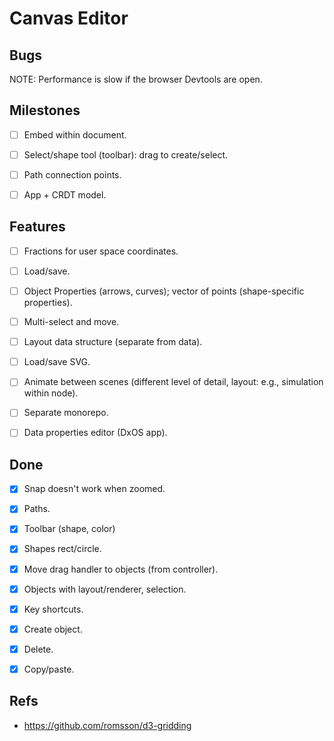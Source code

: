 # Canvas Editor

## Bugs

NOTE: Performance is slow if the browser Devtools are open.


## Milestones

- [ ] Embed within document.
- [ ] Select/shape tool (toolbar): drag to create/select.
- [ ] Path connection points.
- [ ] App + CRDT model.


## Features

- [ ] Fractions for user space coordinates.
- [ ] Load/save.
- [ ] Object Properties (arrows, curves); vector of points (shape-specific properties).
- [ ] Multi-select and move.
- [ ] Layout data structure (separate from data).
- [ ] Load/save SVG.

- [ ] Animate between scenes (different level of detail, layout: e.g., simulation within node).

- [ ] Separate monorepo.
- [ ] Data properties editor (DxOS app).


## Done

- [x] Snap doesn't work when zoomed.
- [x] Paths.
- [x] Toolbar (shape, color)
- [x] Shapes rect/circle.
- [x] Move drag handler to objects (from controller).
- [x] Objects with layout/renderer, selection.
- [x] Key shortcuts.
- [x] Create object.
- [x] Delete.
- [x] Copy/paste.


## Refs

- https://github.com/romsson/d3-gridding
